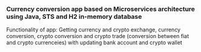 ### Currency conversion app based on Microservices architecture using Java, STS and H2 in-memory database
Functionality of app: Getting currency and crypto exchange, currency conversion, crypto conversion and crypto trade (conversion between fiat and crypto currenceies) with updating bank account and crypto wallet

